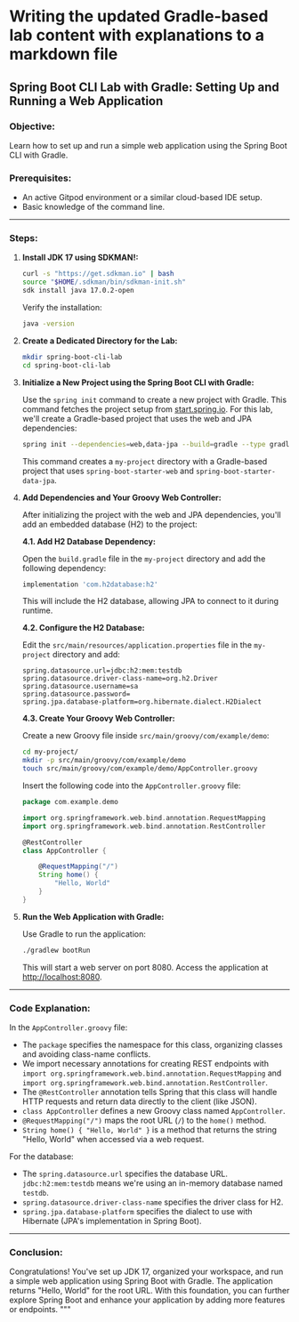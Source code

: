 # Writing the updated Gradle-based lab content with explanations to a markdown file

## **Spring Boot CLI Lab with Gradle: Setting Up and Running a Web Application**

### **Objective:**
Learn how to set up and run a simple web application using the Spring Boot CLI with Gradle.

### **Prerequisites:**
- An active Gitpod environment or a similar cloud-based IDE setup.
- Basic knowledge of the command line.

---

### **Steps:**

1. **Install JDK 17 using SDKMAN!:**
    
    ```bash
    curl -s "https://get.sdkman.io" | bash
    source "$HOME/.sdkman/bin/sdkman-init.sh"
    sdk install java 17.0.2-open
    ```

    Verify the installation:
    
    ```bash
    java -version
    ```

2. **Create a Dedicated Directory for the Lab:**
    
    ```bash
    mkdir spring-boot-cli-lab
    cd spring-boot-cli-lab
    ```

3. **Initialize a New Project using the Spring Boot CLI with Gradle:**

    Use the `spring init` command to create a new project with Gradle. This command fetches the project setup from [start.spring.io](https://start.spring.io). For this lab, we'll create a Gradle-based project that uses the web and JPA dependencies:

    ```bash
    spring init --dependencies=web,data-jpa --build=gradle --type gradle-project my-project
    ```

    This command creates a `my-project` directory with a Gradle-based project that uses `spring-boot-starter-web` and `spring-boot-starter-data-jpa`.

4. **Add Dependencies and Your Groovy Web Controller:**

    After initializing the project with the web and JPA dependencies, you'll add an embedded database (H2) to the project:

    **4.1. Add H2 Database Dependency:**

    Open the `build.gradle` file in the `my-project` directory and add the following dependency:

    ```gradle
    implementation 'com.h2database:h2'
    ```

    This will include the H2 database, allowing JPA to connect to it during runtime.

    **4.2. Configure the H2 Database:**

    Edit the `src/main/resources/application.properties` file in the `my-project` directory and add:

    ```properties
    spring.datasource.url=jdbc:h2:mem:testdb
    spring.datasource.driver-class-name=org.h2.Driver
    spring.datasource.username=sa
    spring.datasource.password=
    spring.jpa.database-platform=org.hibernate.dialect.H2Dialect
    ```

    **4.3. Create Your Groovy Web Controller:**

    Create a new Groovy file inside `src/main/groovy/com/example/demo`:

    ```bash
    cd my-project/
    mkdir -p src/main/groovy/com/example/demo
    touch src/main/groovy/com/example/demo/AppController.groovy
    ```

    Insert the following code into the `AppController.groovy` file:

    ```groovy
    package com.example.demo
    
    import org.springframework.web.bind.annotation.RequestMapping
    import org.springframework.web.bind.annotation.RestController

    @RestController
    class AppController {
    
        @RequestMapping("/")
        String home() {
            "Hello, World"
        }
    }
    ```

5. **Run the Web Application with Gradle:**

    Use Gradle to run the application:

    ```bash
    ./gradlew bootRun
    ```

    This will start a web server on port 8080. Access the application at [http://localhost:8080](http://localhost:8080).

---

### **Code Explanation:**

In the `AppController.groovy` file:

- The `package` specifies the namespace for this class, organizing classes and avoiding class-name conflicts.
- We import necessary annotations for creating REST endpoints with `import org.springframework.web.bind.annotation.RequestMapping` and `import org.springframework.web.bind.annotation.RestController`.
- The `@RestController` annotation tells Spring that this class will handle HTTP requests and return data directly to the client (like JSON).
- `class AppController` defines a new Groovy class named `AppController`.
- `@RequestMapping("/")` maps the root URL (`/`) to the `home()` method.
- `String home() { "Hello, World" }` is a method that returns the string "Hello, World" when accessed via a web request.

For the database:
- The `spring.datasource.url` specifies the database URL. `jdbc:h2:mem:testdb` means we're using an in-memory database named `testdb`.
- `spring.datasource.driver-class-name` specifies the driver class for H2.
- `spring.jpa.database-platform` specifies the dialect to use with Hibernate (JPA's implementation in Spring Boot).

---

### **Conclusion:**

Congratulations! You've set up JDK 17, organized your workspace, and run a simple web application using Spring Boot with Gradle. The application returns "Hello, World" for the root URL. With this foundation, you can further explore Spring Boot and enhance your application by adding more features or endpoints.
"""

